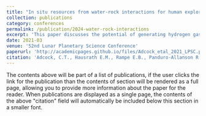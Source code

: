 ```yaml
---
title: "In situ resources from water-rock interactions for human exploration of Mars"
collection: publications
category: conferences
permalink: /publication/2024-water-rock-interactions
excerpt: 'This paper discusses the potential of generating hydrogen gas in situ on Mars through water-rock interactions.'
date: 2021-03
venue: '52nd Lunar Planetary Science Conference'
paperurl: 'http://academicpages.github.io/files/Adcock_etal_2021_LPSC.pdf'
citation: 'Adcock, C.T., Hausrath E.M., Rampe E.B., Panduro-Allanson R.D., & Steinberg S.M. (2021). "In situ resources from water-rock interactions for human exploration of Mars." In 52nd Lunar and Planetary Science Conference, No. 2548.'
---
```


The contents above will be part of a list of publications, if the user clicks the link for the publication than the contents of section will be rendered as a full page, allowing you to provide more information about the paper for the reader. When publications are displayed as a single page, the contents of the above "citation" field will automatically be included below this section in a smaller font.
